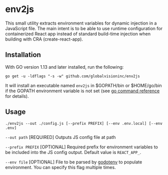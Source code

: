 # env2js

This small utility extracts environment variables for dynamic injection in a JavaScript file. The main intent is to be able to use runtime configuration for containerized React app instead of standard build-time injection when building with CRA (create-react-app).

## Installation
With GO version 1.13 and later installed, run the following:
```
go get -u -ldflags "-s -w" github.com/globalvisioninc/env2js
```
It will install an executable named `env2js` in $GOPATH/bin or $HOME/go/bin if the GOPATH environment variable is not set (see [go command reference](https://golang.org/cmd/go/#hdr-Compile_and_install_packages_and_dependencies) for details).

## Usage
```
./env2js --out ./config.js [--prefix PREFIX] [--env .env.local] [--env .env]
```
`--out path` [REQUIRED] Outputs JS config file at path

`--prefix PREFIX` [OPTIONAL] Required prefix for environment variables to be included into the JS config output. Default value is `REACT_APP_`.

`--env file` [OPTIONAL] File to be parsed by [godotenv](https://github.com/joho/godotenv) to populate environment. You can specify this flag multiple times.

